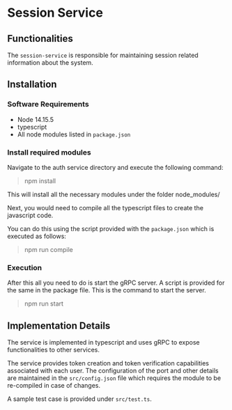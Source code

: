 # Session Service

## Functionalities

The `session-service` is responsible for maintaining session related information about the system.

## Installation

### Software Requirements

* Node 14.15.5
* typescript
* All node modules listed in `package.json`
### Install required modules

Navigate to the auth service directory and execute the following command:

> npm install

This will install all the necessary modules under the folder node_modules/

Next, you would need to compile all the typescript files to create the javascript code.

You can do this using the script provided with the `package.json` which is executed as follows:

> npm run compile


### Execution

After this all you need to do is start the gRPC server. A script is provided for the same in the package file. This is the command to start the server.

> npm run start


## Implementation Details

The service is implemented in typescript and uses gRPC to expose functionalities to other services.

The service provides token creation and token verification capabilities associated with each user. The configuration of the port and other details are maintained in the `src/config.json` file which requires the module to be re-compiled in case of changes.

A sample test case is provided under `src/test.ts`.
